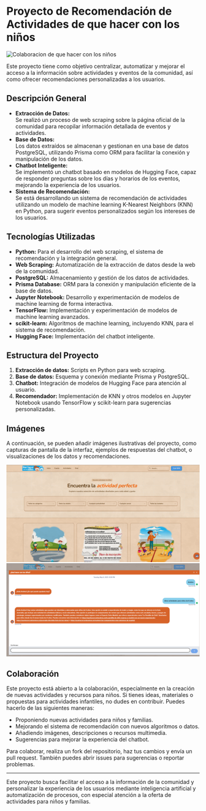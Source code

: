 # Proyecto de Recomendación de Actividades de que hacer con los niños

![Colaboracion de que hacer con los niños](img/Colaboracion%20con%20que%20hacer%20con%20los%20niños.png)

Este proyecto tiene como objetivo centralizar, automatizar y mejorar el acceso a la información sobre actividades y eventos de la comunidad, así como ofrecer recomendaciones personalizadas a los usuarios.

## Descripción General

- **Extracción de Datos:**  
  Se realizó un proceso de web scraping sobre la página oficial de la comunidad para recopilar información detallada de eventos y actividades.  
- **Base de Datos:**  
  Los datos extraídos se almacenan y gestionan en una base de datos PostgreSQL, utilizando Prisma como ORM para facilitar la conexión y manipulación de los datos.
- **Chatbot Inteligente:**  
  Se implementó un chatbot basado en modelos de Hugging Face, capaz de responder preguntas sobre los días y horarios de los eventos, mejorando la experiencia de los usuarios.
- **Sistema de Recomendación:**  
  Se está desarrollando un sistema de recomendación de actividades utilizando un modelo de machine learning K-Nearest Neighbors (KNN) en Python, para sugerir eventos personalizados según los intereses de los usuarios.

## Tecnologías Utilizadas

- **Python:** Para el desarrollo del web scraping, el sistema de recomendación y la integración general.
- **Web Scraping:** Automatización de la extracción de datos desde la web de la comunidad.
- **PostgreSQL:** Almacenamiento y gestión de los datos de actividades.
- **Prisma Database:** ORM para la conexión y manipulación eficiente de la base de datos.
- **Jupyter Notebook:** Desarrollo y experimentación de modelos de machine learning de forma interactiva.
- **TensorFlow:** Implementación y experimentación de modelos de machine learning avanzados.
- **scikit-learn:** Algoritmos de machine learning, incluyendo KNN, para el sistema de recomendación.
- **Hugging Face:** Implementación del chatbot inteligente.

## Estructura del Proyecto

1. **Extracción de datos:** Scripts en Python para web scraping.
2. **Base de datos:** Esquema y conexión mediante Prisma y PostgreSQL.
3. **Chatbot:** Integración de modelos de Hugging Face para atención al usuario.
4. **Recomendador:** Implementación de KNN y otros modelos en Jupyter Notebook usando TensorFlow y scikit-learn para sugerencias personalizadas.

## Imágenes

A continuación, se pueden añadir imágenes ilustrativas del proyecto, como capturas de pantalla de la interfaz, ejemplos de respuestas del chatbot, o visualizaciones de los datos y recomendaciones.

![Ejemplo de interfaz](img/Ejemplo%20de%20interfaz.png)
![Chatbot respondiendo](img/Chatbot.png)

## Colaboración

Este proyecto está abierto a la colaboración, especialmente en la creación de nuevas actividades y recursos para niños. Si tienes ideas, materiales o propuestas para actividades infantiles, no dudes en contribuir. Puedes hacerlo de las siguientes maneras:

- Proponiendo nuevas actividades para niños y familias.
- Mejorando el sistema de recomendación con nuevos algoritmos o datos.
- Añadiendo imágenes, descripciones o recursos multimedia.
- Sugerencias para mejorar la experiencia del chatbot.

Para colaborar, realiza un fork del repositorio, haz tus cambios y envía un pull request. También puedes abrir issues para sugerencias o reportar problemas.

---

Este proyecto busca facilitar el acceso a la información de la comunidad y personalizar la experiencia de los usuarios mediante inteligencia artificial y automatización de procesos, con especial atención a la oferta de actividades para niños y familias.
